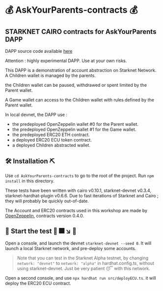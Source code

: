 #  💰 AskYourParents-contracts 💰 
## STARKNET CAIRO contracts for AskYourParents DAPP

DAPP source code available [here](https://github.com/PhilippeR26/AskYourParents-UI) 

Attention : highly experimental DAPP. Use at your own risks.

This DAPP is a demonstration of account abstraction on Starknet Network.
A Children wallet is managed by the parents.

the Children wallet can be paused, withdrawed or spent limited by the Parent wallet.

A Game wallet can access to the Children wallet with rules defined by the Parent wallet.

In local devnet, the DAPP use :

- the predeployed OpenZeppelin wallet #0 for the Parent wallet.
- the predeployed OpenZeppelin wallet #1 for the Game wallet.
- the predeployed ERC20 ETH contract.
- a deployed ERC20 ECU token contract.
- a deployed Children abstracted wallet.


## 🛠️ Installation  :pick:
 Use `cd AskYourParents-contracts` to go to the root of the project.
 Run `npm install` in this directory.

 These tests have been written with cairo v0.10.1, starknet-devnet v0.3.4, starknet-hardhat-plugin v0.6.6. Due to fast iterations of Starknet and Cairo ; they will probably be quickly out-of-date.

The Account and ERC20 contracts used in this workshop are made by [OpenZeppelin](https://github.com/OpenZeppelin/cairo-contracts), contracts version 0.4.0.

##  🚀 Start the test 🚀  🎆 ↘️  💩

Open a console, and launch the devnet `starknet-devnet --seed 0`. It will launch a local Starknet network, and pre-deploy some accounts.

>Note that you can test in the Starknet Alpha testnet, by changing `network: "devnet"` to `network: "alpha"` in hardhat.config.ts, without using starknet-devnet. Just be very patient 😴 with this network.

Open a second console, and use `npx hardhat run src/deployECU.ts`. it will deploy the ERC20 ECU contract.


